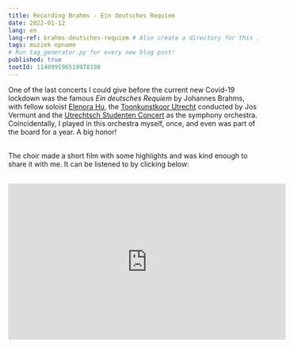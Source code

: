 ```yaml
---
title: Recording Brahms - Ein deutsches Requiem
date: 2022-01-12
lang: en
lang-ref: brahms-deutsches-requiem # Also create a directory for this in _data/comments. Throws error otherwise. Add empty file there to propagate on Github as well, then remove again.
tags: muziek opname
# Run tag_generator.py for every new blog post!
published: true
tootId: 114099596519978198
---
```


One of the last concerts I could give before the current new Covid-19 lockdown was the famous <i>Ein deutsches Requiem</i> by Johannes Brahms, with fellow soloist <a href="http://sopraan.elenora-hu.nl/">Elenora Hu</a>, the <a href=https://www.toonkunst-utrecht.nl>Toonkunstkoor Utrecht</a> conducted by Jos Vermunt and the <a href="https://www.usconcert.nl/">Utrechtsch Studenten Concert</a> as the symphony orchestra. Coincidentally, I played in this orchestra myself, once, and even was part of the board for a year. A big honor!<br><br>

The choir made a short film with some highlights and was kind enough to share it with me. It can be listened to by clicking below:<br><br>


<iframe class="full-width-mobileview ma0" width="560" height="315" src="https://www.youtube.com/embed/fFLiuszOTRI" title="YouTube video player" frameborder="0" allow="accelerometer; autoplay; clipboard-write; encrypted-media; gyroscope; picture-in-picture" allowfullscreen></iframe>